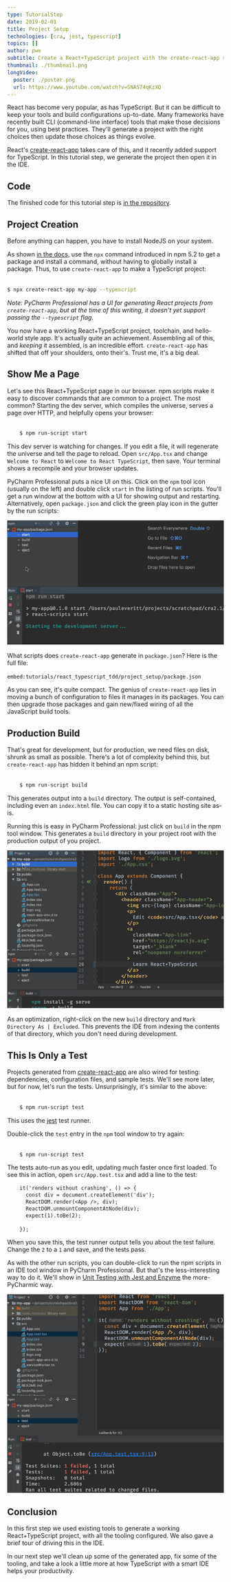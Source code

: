 ```yaml
---
type: TutorialStep
date: 2019-02-01
title: Project Setup
technologies: [cra, jest, typescript]
topics: []
author: pwe
subtitle: Create a React+TypeScript project with the create-react-app scaffolding tool.
thumbnail: ./thumbnail.png
longVideo:
  poster: ./poster.png
  url: https://www.youtube.com/watch?v=SNAS74qKzXQ
---
```


React has become very popular, as has TypeScript. But it can be difficult to
keep your tools and build configurations up-to-date. Many frameworks have
recently built CLI (command-line interface) tools that make those decisions
for you, using best practices. They'll generate a project with the right
choices then update those choices as things evolve.

React's [create-react-app](../../../technologies/cra) takes care of 
this, and it recently added support for TypeScript. In this tutorial 
step, we generate the project then open it in the IDE.

## Code

The finished code for this tutorial step is 
[in the repository](https://github.com/JetBrains/jetbrains_guide/tree/master/sites/pycharm-guide/demos/tutorials/react_typescript_tdd/project_setup).

## Project Creation

Before anything can happen, you have to install NodeJS on your system.

As shown [in the docs](https://levelup.gitconnected.com/typescript-and-react-using-create-react-app-a-step-by-step-guide-to-setting-up-your-first-app-6deda70843a4), 
use the `npx` command introduced in npm 5.2 to get a package and install 
a command, without having to globally install a package. Thus, to 
use `create-react-app` to make a TypeScript project:

```bash

$ npx create-react-app my-app --typescript
```

*Note: PyCharm Professional has a UI for generating React projects 
from `create-react-app`, but at the time of this writing, it doesn't 
yet support passing the `--typescript` flag.*

You now have a working React+TypeScript project, toolchain, and hello-world
style app. It's actually quite an achievement. Assembling all of this, and
*keeping* it assembled, is an incredible effort. `create-react-app` has 
shifted that off your shoulders, onto their's. Trust me, it's a big deal.

## Show Me a Page

Let's see this React+TypeScript page in our browser. npm scripts make
it easy to discover commands that are common to a project. The most common?
Starting the dev server, which compiles the universe, serves a page over
HTTP, and helpfully opens your browser:

```bash

    $ npm run-script start
```

This dev server is watching for changes. If you edit a file, it will
regenerate the universe and tell the page to reload. Open `src/App.tsx`
and change `Welcome to React` to `Welcome to React TypeScript`, then
save. Your terminal shows a recompile and your browser updates.

PyCharm Professional puts a nice UI on this. Click on the `npm` tool icon
(usually on the left) and double click `start` in the listing of run
scripts. You'll get a run window at the bottom with a UI for showing
output and restarting. Alternatively, open `package.json` and click the
green play icon in the gutter by the run scripts:

![Running the npm start script](./screenshots/starting.png)

What scripts does `create-react-app` generate in `package.json`? Here 
is the full file:

`embed:tutorials/react_typescript_tdd/project_setup/package.json`

As you can see, it's quite compact. The genius of `create-react-app` 
lies in moving a bunch of configuration to files it manages in its 
packages. You can then upgrade those packages and gain new/fixed 
wiring of all the JavaScript build tools.

## Production Build

That's great for development, but for production, we need files on disk,
shrunk as small as possible. There's a lot of complexity behind this, but
`create-react-app` has hidden it behind an npm script:

```bash

    $ npm run-script build
```

This generates output into a `build` directory. The output is
self-contained, including even an `index.html` file. You can copy it to a
static hosting site as-is.

Running this is easy in PyCharm Professional: just click on `build` in the
npm tool window. This generates a `build` directory in your project root 
with the production output of you project. 

![Generating a production build](./screenshots/building.png)

As an optimization, right-click on the new ``build``
directory and ``Mark Directory As | Excluded``. This prevents the IDE from
indexing the contents of that directory, which you don't need during
development.

## This Is Only a Test

Projects generated from [create-react-app](../../../technologies/cra) 
are also wired for testing: dependencies, configuration files, and sample 
tests. We'll see more later, but for now, let's run the tests. 
Unsurprisingly, it's similar to the above:

```bash

    $ npm run-script test
```

This uses the [jest](../../../technologies/jest) test runner.

Double-click the `test` entry in the `npm` tool window to try again:

```bash

    $ npm run-script test
```

The tests auto-run as you edit, updating much faster once first loaded. To
see this in action, open `src/App.test.tsx` and add a line to the test:

```typescript{5}
    it('renders without crashing', () => {
      const div = document.createElement('div');
      ReactDOM.render(<App />, div);
      ReactDOM.unmountComponentAtNode(div);
      expect(1).toBe(2);
      
    });
```

When you save this, the test runner output tells you about the test failure.
Change the `2` to a `1` and save, and the tests pass.

As with the other run scripts, you can double-click to run the npm scripts
in an IDE tool window in PyCharm Professional. But that's the less-interesting
way to do it. We'll show in [Unit Testing with Jest and Enzyme](../testing/) 
the more-PyCharmic way.

![Running the npm test script while editing a test](screenshots/testing.png)

## Conclusion

In this first step we used existing tools to generate a working
React+TypeScript project, with all the tooling configured. We also gave a
brief tour of driving this in the IDE.

In our next step we'll clean up some of the generated app, fix some of the
tooling, and take a look a little more at how TypeScript with a smart IDE
helps your productivity.
